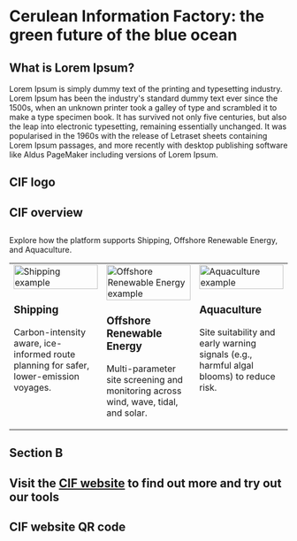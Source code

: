 # Cerulean Information Factory: the green future of the blue ocean <!--{ as="video" data-fallback-src="https://raw.githubusercontent.com/BlackCA/cif-stories/BlackCA/cif-projectoverviewstory/assets/BlackCA/PXL20240402092954951reduced-1759775388489.mov" mode="hero" src="https://raw.githubusercontent.com/gtif-cerulean/cif-stories/e64a7021c810f461096da22f559980b239774333/assets/PXL20240402092954951reduced-1759775388489.mov" }-->
####  <!--{ style="font-size:1rem;opacity:0.7;margin-top:1rem;" }-->


## What is Lorem Ipsum?
Lorem Ipsum is simply dummy text of the printing and typesetting industry. Lorem Ipsum has been the industry's standard dummy text ever since the 1500s, when an unknown printer took a galley of type and scrambled it to make a type specimen book. It has survived not only five centuries, but also the leap into electronic typesetting, remaining essentially unchanged. It was popularised in the 1960s with the release of Letraset sheets containing Lorem Ipsum passages, and more recently with desktop publishing software like Aldus PageMaker including versions of Lorem Ipsum.

## CIF logo <!--{as="img" data-fallback-src="https://raw.githubusercontent.com/BlackCA/cif-stories/BlackCA/cif-projectoverviewstory/assets/BlackCA/CIF-wordmark1-1759774247335.png" src="https://raw.githubusercontent.com/gtif-cerulean/cif-stories/a3feb135f0accda51307e01ae62f6dd0d1c1b265/assets/CIF-wordmark1-1759774247335.png" style="width: 80%; height: 300px;"}-->

## CIF overview
<h2></h2>
<p>Explore how the platform supports Shipping, Offshore Renewable Energy, and Aquaculture.</p>

<table role="presentation" border="0" cellpadding="8" cellspacing="0" width="100%">
  <tr valign="top">
    <td width="33%">
      <img src="https://cif.polarview.org/wp-content/uploads/bb-plugin/cache/Shipping-Icon-circle-d3dfaffc3b3ce792813de5d7fdd64fdf-hwxq58bkvn93.png" alt="Shipping example" width="100%">
      <h3>Shipping</h3>
      <p>Carbon-intensity aware, ice-informed route planning for safer, lower-emission voyages.</p>
    </td>
    <td width="33%">
      <img src="https://cif.polarview.org/wp-content/uploads/bb-plugin/cache/Renewable-Energy-Icon-circle-711dbfca50d8eec834610f8691ba58bb-uhf68rygbpqz.png" alt="Offshore Renewable Energy example" width="100%">
      <h3>Offshore Renewable Energy</h3>
      <p>Multi-parameter site screening and monitoring across wind, wave, tidal, and solar.</p>
    </td>
    <td width="33%">
      <img src="https://cif.polarview.org/wp-content/uploads/bb-plugin/cache/Aquaculture-Icon-2-circle-1ab7fd53f927bbcab22dd8805ed3ffc8-zj8nguo6daly.png" alt="Aquaculture example" width="100%">
      <h3>Aquaculture</h3>
      <p>Site suitability and early warning signals (e.g., harmful algal blooms) to reduce risk.</p>
    </td>
  </tr>
</table>

## Section B

        
## Visit the [CIF website](https://https://cif.polarview.org/) to find out more and try out our tools

## CIF website QR code <!--{as="img" data-fallback-src="https://raw.githubusercontent.com/BlackCA/cif-stories/BlackCA/cif-projectoverviewstory/assets/BlackCA/QRcodeCIF-1759765426458.png" src="https://raw.githubusercontent.com/gtif-cerulean/cif-stories/a9692bf560cea2250bcef88c6b60283ca37858f7/assets/QRcodeCIF-1759765426458.png" style="width: 100%; height: 600px;"}-->
